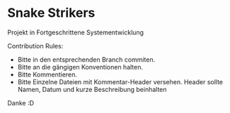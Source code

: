 # Snake Strikers
Projekt in Fortgeschrittene Systementwicklung

Contribution Rules:
- Bitte in den entsprechenden Branch commiten.
- Bitte an die gängigen Konventionen halten.
- Bitte Kommentieren.
- Bitte Einzelne Dateien mit Kommentar-Header versehen.
  Header sollte Namen, Datum und kurze Beschreibung beinhalten

Danke :D
